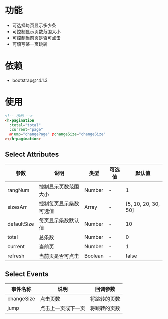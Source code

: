 # 功能
- 可选择每页显示多少条
- 可控制显示页数范围大小
- 可控制当前页是否可点击
- 可填写某一页跳转

# 依赖
- bootstrap@^4.1.3

# 使用
```html
<!-- 示例 -->
<h-pagination
  :total="total"
  :current="page"
  @jump="changePage" @changeSize="changeSize"
></h-pagination>
```
## Select Attributes
参数|说明|类型|可选值|默认值
-----------|-|-|-|-
rangNum    |控制显示页数范围大小|Number|-|1
sizesArr   |控制每页显示条数可选值|Array|-|[5, 10, 20, 30, 50]
defaultSize|每页显示条数默认值|Number|-|10
total      |总条数|Number|-|0
current    |当前页|Number|-|1
refresh    |当前页是否可点击|Boolean|-|false

## Select Events
事件名称|说明|回调参数
----------|----------------|-
changeSize|点击页数         |将跳转的页数
jump      |点击上一页或下一页|将跳转的页数